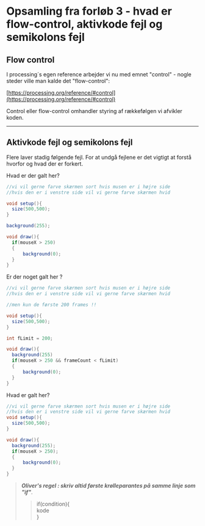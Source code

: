 # Opsamling fra forløb 3 - hvad er flow-control, aktivkode fejl og semikolons fejl

## Flow control

I processing´s egen reference arbejder vi nu med emnet "control" - nogle steder ville man kalde det "flow-control":

[https://processing.org/reference/#control](https://processing.org/reference/#control)

Control eller flow-control omhandler styring af rækkefølgen vi afvikler koden.

---

##  Aktivkode fejl og semikolons fejl

Flere laver stadig følgende fejl. For at undgå fejlene er det vigtigt at forstå hvorfor og hvad der er forkert.

Hvad er der galt her?
```java
//vi vil gerne farve skærmen sort hvis musen er i højre side
//hvis den er i venstre side vil vi gerne farve skærmen hvid

void setup(){
  size(500,500);
}

background(255);

void draw(){
  if(mouseX > 250)
  {
      background(0);
  }
}
```

Er der noget galt her ?
```java
//vi vil gerne farve skærmen sort hvis musen er i højre side
//hvis den er i venstre side vil vi gerne farve skærmen hvid

//men kun de første 200 frames !!

void setup(){
  size(500,500);
}

int fLimit = 200;

void draw(){
  background(255)
  if(mouseX > 250 && frameCount < fLimit)
  {
      background(0);
  }
}
```



Hvad er galt her?
```java
//vi vil gerne farve skærmen sort hvis musen er i højre side
//hvis den er i venstre side vil vi gerne farve skærmen hvid
void setup(){
  size(500,500);
}

void draw(){
  background(255);
  if(mouseX > 250);
  {
      background(0);
  }
}
```

> ***Oliver's regel : skriv altid første krølleparantes på samme linje som "if"***.    
>>if(condition){    
>>     kode     
>>}
